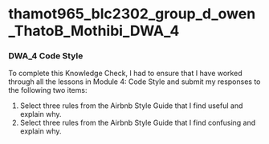 # thamot965_blc2302_group_d_owen_ThatoB_Mothibi_DWA_4

### DWA_4 Code Style

To complete this Knowledge Check, I had to ensure that I have worked through all the lessons in Module 4: Code Style and submit my responses to the following two items:

1. Select three rules from the Airbnb Style Guide that I find useful and explain why.
2. Select three rules from the Airbnb Style Guide that I find confusing and explain why.
